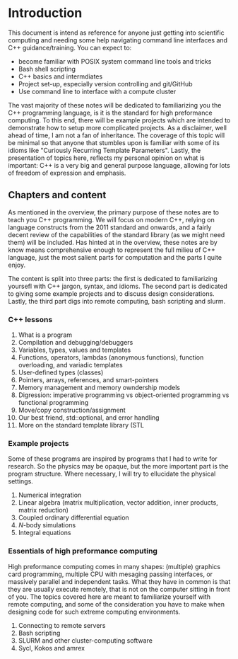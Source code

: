 # Introduction

This document is intend as reference for anyone just getting into scientific computing and needing some help navigating command line interfaces and C++ guidance/training.
You can expect to:
- become familiar with POSIX system command line tools and tricks
- Bash shell scripting
- C++ basics and intermdiates
- Project set-up, especially version controlling and git/GitHub
- Use command line to interface with a compute cluster

The vast majority of these notes will be dedicated to familiarizing you the C++ programming language, is it is the standard for high preformance computing.
To this end, there will be example projects which are intended to demonstrate how to setup more complicated projects.
As a disclaimer, well ahead of time, I am not a fan of inheritance.
The coverage of this topic will be minimal so that anyone that stumbles upon is familiar with some of its idioms like "Curiously Recurring Template Parameters".
Lastly, the presentation of topics here, reflects my personal opinion on what is important:
C++ is a very big and general purpose language, allowing for lots of freedom of expression and emphasis.

## Chapters and content

As mentioned in the overview, the primary purpose of these notes are to teach you C++ programming.
We will focus on modern C++, relying on language constructs from the 2011 standard and onwards, and a fairly decent review of the capabilities of the standard library (as we might need them) will be included.
Has hinted at in the overview, these notes are by know means comprehensive enough to represent the full milieu of C++ language, just the most salient parts for computation and the parts I quite enjoy.

The content is split into three parts: the first is dedicated to familiarizing yoursefl with C++ jargon, syntax, and idioms.
The second part is dedicated to giving some example projects and to discuss design considerations.
Lastly, the third part digs into remote computing, bash scripting and slurm.

### C++ lessons

1. What is a program
1. Compilation and debugging/debuggers
1. Variables, types, values and templates
1. Functions, operators, lambdas (anonymous functions), function overloading, and variadic templates
1. User-defined types (classes)
1. Pointers, arrays, references, and smart-pointers
1. Memory management and memory owndership models
1. Digression: imperative programming vs object-oriented programming vs functional programming
1. Move/copy construction/assignment
1. Our best friend, std::optional, and error handling
1. More on the standard template library (STL

<!-- Here I really want to make sure about the importance of using lambdas when passing functors
     to allow the compiler to do as much optimization as possible  -->
### Example projects

Some of these programs are inspired by programs that I had to write for research.
So the physics may be opaque, but the more important part is the program structure.
Where necessary, I will try to ellucidate the physical settings.

1. Numerical integration
1. Linear algebra (matrix multiplication, vector addition, inner products, matrix reduction)
1. Coupled ordinary differential equation
1. $N$-body simulations
1. Integral equations


### Essentials of high preformance computing

High preformance computing comes in many shapes: (multiple) graphics card programming, multiple CPU with mesaging passing interfaces, or massively parallel and independent tasks.
What they have in common is that they are usually execute remotely, that is not on the computer sitting in front of you.
The topics covered here are meant to familiarize yourself with remote computing, and some of the consideration you have to make when designing code for such extreme computing environments.

1. Connecting to remote servers
1. Bash scripting
1. SLURM and other cluster-computing software
1. Sycl, Kokos and amrex
